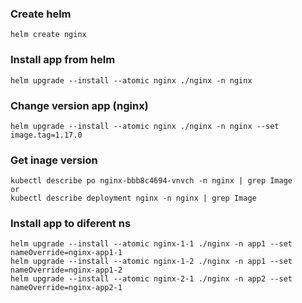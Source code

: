 ### Create helm
```
helm create nginx
```

### Install app from helm
```
helm upgrade --install --atomic nginx ./nginx -n nginx
```

### Change version app (nginx)
```
helm upgrade --install --atomic nginx ./nginx -n nginx --set image.tag=1.17.0
```

### Get inage version
```
kubectl describe po nginx-bbb8c4694-vnvch -n nginx | grep Image
or
kubectl describe deployment nginx -n nginx | grep Image
```

### Install app to diferent ns
```
helm upgrade --install --atomic nginx-1-1 ./nginx -n app1 --set nameOverride=nginx-app1-1
helm upgrade --install --atomic nginx-1-2 ./nginx -n app1 --set nameOverride=nginx-app1-2
helm upgrade --install --atomic nginx-2-1 ./nginx -n app2 --set nameOverride=nginx-app2-1
```